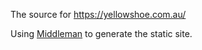 The source for https://yellowshoe.com.au/

Using [Middleman](http://middlemanapp.com/) to generate the static site.
